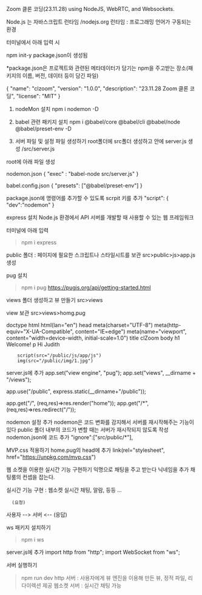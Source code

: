 Zoom 클론 코딩(23.11.28)
using NodeJS, WebRTC, and Websockets.

Node.js 는 자바스크립트 런타임 /nodejs.org
런타임 : 프로그래밍 언어가 구동되는 환경

터미널에서 아래 입력 시

npm init-y
package.json이 생성됨

*package.json은 프로젝트와 관련된 메타데이터가 담기는 npm을 주고받는 장소(패키지의 이름, 버전, 데이터 등이 담긴 파일)

{
  "name": "clzoom",
  "version": "1.0.0",
  "description": "23.11.28 Zoom 클론 코딩",
  "license": "MIT"
}

1. nodeMon 설치
npm i nodemon -D

2. babel 관련 패키지 설치
npm i @babel/core @babel/cli @babel/node @babel/preset-env -D

3. 서버 파일 및 설정 파일 생성하기
root폴더에 src폴더 생성하고 안에 server.js 생성
/src/server.js

root에 아래 파일 생성

nodemon.json
{
    "exec" : "babel-node src/server.js"
}

babel.config.json
{
    "presets": ["@babel/preset-env"]
}

package.json에 명령어를 추가할 수 있도록 scrpit 키를 추가
"script": {
    "dev":"nodemon"
  }

express 설치
Node.js 환경에서 API 서버를 개발할 때 사용할 수 있는 웹 프레임워크

터미널에 아래 입력
>npm i express

public 폴더 : 
페이지에 필요한 스크립트나 스타일시트를 보관
src>public>js>app.js 생성

pug 설치
>npm i pug
https://pugjs.org/api/getting-started.html

views 폴더 생성하고 뷰 만들기
src>views

view 보관
src>views>homg.pug

doctype html
html(lan="en")
    head 
        meta(charset="UTF-8")
        meta(http-equiv="X-UA-Compatible", content="IE=edge")
        meta(name="viewport", content="width=device-width, initial-scale=1.0")
        title clZoom
    body 
        h1 Welcome!
        p Hi Judith

        script(src="/public/js/app/js")
        img(src="/public/img/1.jpg")

server.js에 추가
app.set("view engine", "pug");
app.set("views", __dirname + "/views");

app.use("/public", express.static(__dirname+"/public"));


app.get("/", (req,res)=>res.render("home"));
app.get("/*", (req,res)=>res.redirect("/"));


nodemon 설정 추가
nodemon은 코드 변화를 감지해서 서버를 재시작해주는 기능이 있다
public 폴더 내부의 코드가 변할 때는 서버가 재시작되지 않도록 작성
nodemon.json에 코드 추가
"ignore":["src/public/*"],


MVP.css 적용하기
home.pug의 head에 추가
link(rel="stylesheet", href="https://unpkg.com/mvp.css")


웹 소켓을 이용한 실시간 기능 구현하기
익명으로 채팅을 주고 받는다
닉네임을 추가
채팅룸의 컨셉을 잡는다.

실시간 기능 구현 : 웹소켓
실시간 채팅, 알람, 등등 ...

      (요청)
사용자  -->    서버
       <-- 
      (응답) 


ws 패키지 설치하기
>npm i ws

server.js에 추가
import http from "http";
import WebSocket from "ws";


서버 실행하기
>npm run dev
http 서버 : 사용자에게 뷰 엔진을 이용해 만든 뷰, 정적 파일, 리다이렉션 제공
웹소켓 서버 : 실시간 채팅 가능
